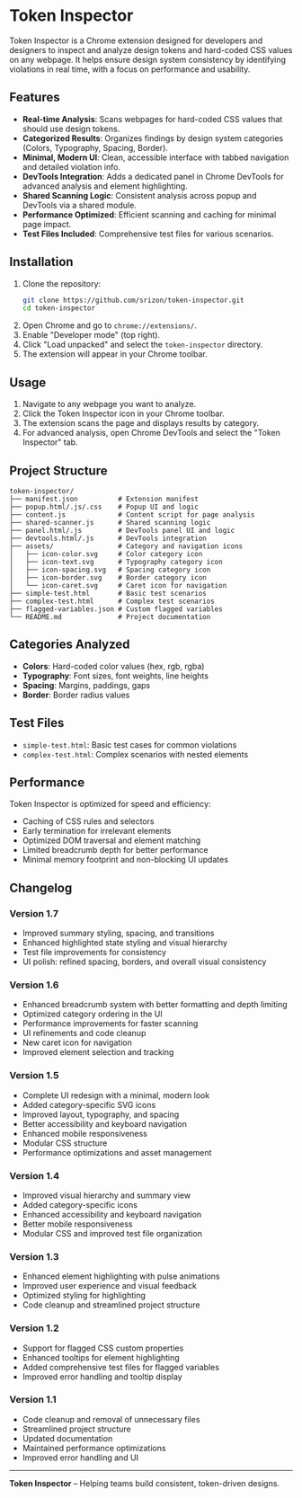 # Token Inspector

Token Inspector is a Chrome extension designed for developers and designers to inspect and analyze design tokens and hard-coded CSS values on any webpage. It helps ensure design system consistency by identifying violations in real time, with a focus on performance and usability.

## Features

- **Real-time Analysis**: Scans webpages for hard-coded CSS values that should use design tokens.
- **Categorized Results**: Organizes findings by design system categories (Colors, Typography, Spacing, Border).
- **Minimal, Modern UI**: Clean, accessible interface with tabbed navigation and detailed violation info.
- **DevTools Integration**: Adds a dedicated panel in Chrome DevTools for advanced analysis and element highlighting.
- **Shared Scanning Logic**: Consistent analysis across popup and DevTools via a shared module.
- **Performance Optimized**: Efficient scanning and caching for minimal page impact.
- **Test Files Included**: Comprehensive test files for various scenarios.

## Installation

1. Clone the repository:
   ```bash
   git clone https://github.com/srizon/token-inspector.git
   cd token-inspector
   ```
2. Open Chrome and go to `chrome://extensions/`.
3. Enable "Developer mode" (top right).
4. Click "Load unpacked" and select the `token-inspector` directory.
5. The extension will appear in your Chrome toolbar.

## Usage

1. Navigate to any webpage you want to analyze.
2. Click the Token Inspector icon in your Chrome toolbar.
3. The extension scans the page and displays results by category.
4. For advanced analysis, open Chrome DevTools and select the "Token Inspector" tab.

## Project Structure

```
token-inspector/
├── manifest.json          # Extension manifest
├── popup.html/.js/.css    # Popup UI and logic
├── content.js             # Content script for page analysis
├── shared-scanner.js      # Shared scanning logic
├── panel.html/.js         # DevTools panel UI and logic
├── devtools.html/.js      # DevTools integration
├── assets/                # Category and navigation icons
│   ├── icon-color.svg     # Color category icon
│   ├── icon-text.svg      # Typography category icon
│   ├── icon-spacing.svg   # Spacing category icon
│   ├── icon-border.svg    # Border category icon
│   └── icon-caret.svg     # Caret icon for navigation
├── simple-test.html       # Basic test scenarios
├── complex-test.html      # Complex test scenarios
├── flagged-variables.json # Custom flagged variables
└── README.md              # Project documentation
```

## Categories Analyzed

- **Colors**: Hard-coded color values (hex, rgb, rgba)
- **Typography**: Font sizes, font weights, line heights
- **Spacing**: Margins, paddings, gaps
- **Border**: Border radius values

## Test Files

- `simple-test.html`: Basic test cases for common violations
- `complex-test.html`: Complex scenarios with nested elements

## Performance

Token Inspector is optimized for speed and efficiency:
- Caching of CSS rules and selectors
- Early termination for irrelevant elements
- Optimized DOM traversal and element matching
- Limited breadcrumb depth for better performance
- Minimal memory footprint and non-blocking UI updates

## Changelog

### Version 1.7
- Improved summary styling, spacing, and transitions
- Enhanced highlighted state styling and visual hierarchy
- Test file improvements for consistency
- UI polish: refined spacing, borders, and overall visual consistency

### Version 1.6
- Enhanced breadcrumb system with better formatting and depth limiting
- Optimized category ordering in the UI
- Performance improvements for faster scanning
- UI refinements and code cleanup
- New caret icon for navigation
- Improved element selection and tracking

### Version 1.5
- Complete UI redesign with a minimal, modern look
- Added category-specific SVG icons
- Improved layout, typography, and spacing
- Better accessibility and keyboard navigation
- Enhanced mobile responsiveness
- Modular CSS structure
- Performance optimizations and asset management

### Version 1.4
- Improved visual hierarchy and summary view
- Added category-specific icons
- Enhanced accessibility and keyboard navigation
- Better mobile responsiveness
- Modular CSS and improved test file organization

### Version 1.3
- Enhanced element highlighting with pulse animations
- Improved user experience and visual feedback
- Optimized styling for highlighting
- Code cleanup and streamlined project structure

### Version 1.2
- Support for flagged CSS custom properties
- Enhanced tooltips for element highlighting
- Added comprehensive test files for flagged variables
- Improved error handling and tooltip display

### Version 1.1
- Code cleanup and removal of unnecessary files
- Streamlined project structure
- Updated documentation
- Maintained performance optimizations
- Improved error handling and UI

---

**Token Inspector** – Helping teams build consistent, token-driven designs. 